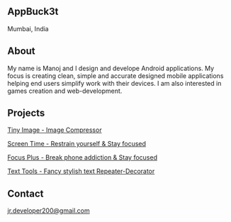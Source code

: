 AppBuck3t
---------

Mumbai, India

[](#)[](#)

About
-----

My name is Manoj and I design and develope Android applications. My focus is creating clean, simple and accurate designed mobile applications helping end users simplify work with their devices. I am also interested in games creation and web-development.

Projects
--------

[Tiny Image - Image Compressor](https://play.google.com/store/apps/details?id=appbuck3t.tinypng.imagecompressor.photominifier)

[Screen Time - Restrain yourself & Stay focused](https://play.google.com/store/apps/details?id=com.appbuck3t.screentime) 

[Focus Plus - Break phone addiction & Stay focused](https://play.google.com/store/apps/details?id=appbuck3t.focusplus) 

[Text Tools - Fancy stylish text Repeater-Decorator](https://play.google.com/store/apps/details?id=appbuck3t.texttools)

Contact
-------

[jr.developer200@gmail.com](mailto:jr.developer200@gmail.com)
